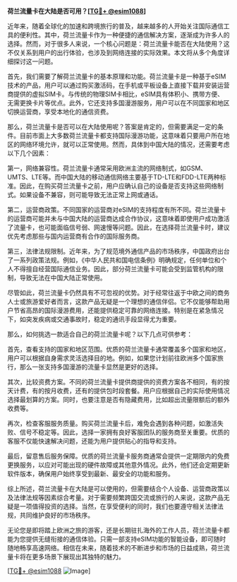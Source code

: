 **荷兰流量卡在大陆是否可用？[[TG💪+ @esim1088](https://t.me/s/esim1088)]**

近年来，随着全球化的加速和跨境旅行的普及，越来越多的人开始关注国际通信工具的便利性。其中，荷兰流量卡作为一种便捷的通信解决方案，逐渐成为许多人的选择。然而，对于很多人来说，一个核心问题是：荷兰流量卡能否在大陆使用？这不仅关系到用户的出行体验，也涉及到网络连接的实际效果。本文将从多个角度详细探讨这一问题。

首先，我们需要了解荷兰流量卡的基本原理和功能。荷兰流量卡是一种基于eSIM技术的产品，用户可以通过购买激活码，在手机或平板设备上直接下载并安装运营商提供的虚拟SIM卡。与传统的物理SIM卡相比，eSIM具有体积小、携带方便、无需更换卡片等优点。此外，它还支持多国漫游服务，用户可以在不同国家和地区切换运营商，享受本地化的通信资费。

那么，荷兰流量卡是否可以在大陆使用呢？答案是肯定的，但需要满足一定的条件。目前市面上大多数荷兰流量卡都支持国际漫游功能，这意味着只要用户所在地区的网络环境允许，就可以正常使用。然而，具体到中国大陆的情况，还需要考虑以下几个因素：

第一，网络兼容性。荷兰流量卡通常采用欧洲主流的网络制式，如GSM、UMTS、LTE等。而中国大陆的移动通信网络主要基于TD-LTE和FDD-LTE两种标准。因此，在购买荷兰流量卡之前，用户应确认自己的设备是否支持这些网络制式。如果设备不兼容，则可能导致无法正常上网或通话。

第二，运营商政策。不同国家的运营商对eSIM的支持程度有所不同。荷兰流量卡的运营商可能并未与中国大陆的运营商达成合作协议，这意味着即使用户成功激活了流量卡，也可能面临信号弱、网速慢等问题。因此，在选择荷兰流量卡时，建议优先考虑那些与国内运营商有合作的国际服务商。

第三，法律法规限制。近年来，为了规范境外通信产品的市场秩序，中国政府出台了一系列政策法规。例如，《中华人民共和国电信条例》明确规定，任何单位和个人不得擅自经营国际通信业务。因此，部分荷兰流量卡可能会受到监管机构的限制，导致无法在中国大陆正常使用。

尽管如此，荷兰流量卡仍然具有不可忽视的优势。对于经常往返于中欧之间的商务人士或旅游爱好者而言，这款产品无疑是一个理想的通信伴侣。它不仅能够帮助用户节省高昂的国际漫游费用，还能提供稳定可靠的网络连接。特别是在紧急情况下，如突发疾病或交通事故时，稳定的通讯手段显得尤为重要。

那么，如何挑选一款适合自己的荷兰流量卡呢？以下几点可供参考：

首先，查看支持的国家和地区范围。优质的荷兰流量卡通常覆盖多个国家和地区，用户可以根据自身需求灵活选择目的地。例如，如果您计划前往欧洲多个国家旅行，那么一张支持多国漫游的流量卡显然是更好的选择。

其次，比较资费方案。不同的荷兰流量卡提供商提供的资费方案各不相同，有的按天计费，有的按月收费，还有的提供包时段套餐。用户应根据自己的实际使用情况选择最划算的方案。同时，也要注意是否有隐藏费用，比如超出流量限额后的额外收费等。

再次，检查客服服务质量。购买荷兰流量卡后，难免会遇到各种问题，如激活失败、信号不稳定等。因此，选择一家拥有良好客服团队的服务商至关重要。优质的客服不仅能快速解决问题，还能为用户提供贴心的指导和支持。

最后，留意售后服务保障。优质的荷兰流量卡服务商通常会提供一定期限内的免费更换服务，以应对可能出现的硬件故障或其他意外情况。此外，他们还会定期更新软件版本，确保用户始终享受到最新、最安全的功能和服务。

综上所述，荷兰流量卡在大陆是可以使用的，但需要结合个人设备、运营商政策以及法律法规等因素综合考量。对于需要频繁跨国交流或旅行的人来说，这款产品无疑是一项值得投资的选择。当然，在享受便利的同时，我们也要遵守相关法律法规，共同维护良好的市场秩序。

无论您是即将踏上欧洲之旅的游客，还是长期驻扎海外的工作人员，荷兰流量卡都能为您提供无缝衔接的通信体验。只需一部支持eSIM功能的智能设备，即可随时随地畅享高速网络。相信在未来，随着技术的不断进步和市场的日益成熟，荷兰流量卡将在更多场景下展现出其独特的魅力。

[[TG💪+ @esim1088](https://t.me/s/esim1088) ![Image](https://i.postimg.cc/4NQfJmqS/Snipaste-2025-05-13-00-14-12.png)]
